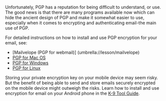 [Title]: # (Using PGP)
[Order]: # (2)

Unfortunately, PGP has a reputation for being difficult to understand, or use. The good news is that there are many programs available now which can hide the ancient design of PGP and make it somewhat easier to use, especially when it comes to encrypting and authenticating email-the main use of PGP.

For detailed instructions on how to install and use PGP encryption for your email, see:

*	[Mailvelope (PGP for webmail)] (umbrella://lesson/mailvelope)
*   [PGP for Mac OS](umbrella://lesson/pgp-for-mac-os-x)
*   [PGP for Windows](umbrella://lesson/pgp-for-windows)
*   [PGP for Linux](umbrella://lesson/pgp-for-linux)

Storing your private encryption key on your mobile device may seem risky. But the benefit of being able to send and store emails securely encrypted on the mobile device might outweigh the risks. Learn how to install and use encryption for email on your Android phone in the [K-9 Tool Guide](umbrella://lesson/k9-apg).
